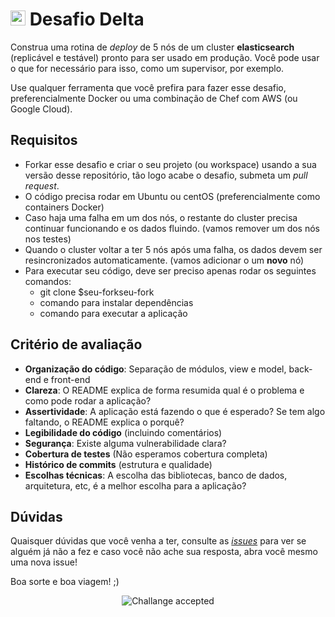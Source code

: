 # <img src="https://avatars1.githubusercontent.com/u/7063040?v=4&s=200.jpg" alt="HU" width="24" /> Desafio Delta

Construa uma rotina de *deploy* de 5 nós de um cluster **elasticsearch** (replicável e testável) pronto para ser usado em produção. Você pode usar o que for necessário para isso, como um supervisor, por exemplo.

Use qualquer ferramenta que você prefira para fazer esse desafio, preferencialmente Docker ou uma combinação de Chef com AWS (ou Google Cloud).


## Requisitos

- Forkar esse desafio e criar o seu projeto (ou workspace) usando a sua versão desse repositório, tão logo acabe o desafio, submeta um *pull request*.
- O código precisa rodar em Ubuntu ou centOS (preferencialmente como containers Docker)
- Caso haja uma falha em um dos nós, o restante do cluster precisa continuar funcionando e os dados fluindo. (vamos remover um dos nós nos testes)
- Quando o cluster voltar a ter 5 nós após uma falha, os dados devem ser resincronizados automaticamente. (vamos adicionar o um **novo** nó)
- Para executar seu código, deve ser preciso apenas rodar os seguintes comandos:
  - git clone $seu-forkseu-fork
  - comando para instalar dependências
  - comando para executar a aplicação


## Critério de avaliação

- **Organização do código**: Separação de módulos, view e model, back-end e front-end
- **Clareza**: O README explica de forma resumida qual é o problema e como pode rodar a aplicação?
- **Assertividade**: A aplicação está fazendo o que é esperado? Se tem algo faltando, o README explica o porquê?
- **Legibilidade do código** (incluindo comentários)
- **Segurança**: Existe alguma vulnerabilidade clara?
- **Cobertura de testes** (Não esperamos cobertura completa)
- **Histórico de commits** (estrutura e qualidade)
- **Escolhas técnicas**: A escolha das bibliotecas, banco de dados, arquitetura, etc, é a melhor escolha para a aplicação?

## Dúvidas

Quaisquer dúvidas que você venha a ter, consulte as [_issues_](https://github.com/HotelUrbano/challenge-delta/issues) para ver se alguém já não a fez e caso você não ache sua resposta, abra você mesmo uma nova issue!

Boa sorte e boa viagem! ;)

<p align="center">
  <img src="ca.jpg" alt="Challange accepted" />
</p>
